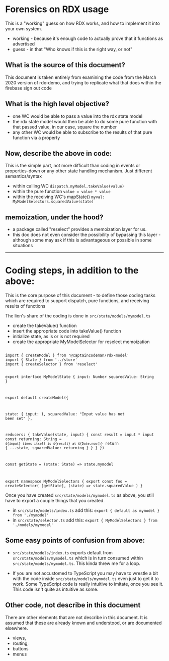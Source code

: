 # Forensics on RDX usage

This is a "working" guess on how RDX works, and how to implement it into your own system.

- working - because it's enough code to actually prove that it functions as advertised
- guess - in that "Who knows if this is the right way, or not"

## What is the source of this document?

This document is taken entirely from examining the code from the March 2020 version of rdx-demo, and trying to replicate what that does within the firebase sign out code

## What is the high level objective?

- one WC would be able to pass a value into the rdx state model
- the rdx state model would then be able to do some pure function with that passed value, in our case, square the number
- any other WC would be able to subscribe to the results of that pure function via a property

## Now, describe the above in code:

This is the simple part, not more difficult than coding in events or properties-down or any other state handling mechanism. Just different semantics/syntax

- within calling WC `dispatch.myModel.takeValue(value)`
- within the pure function `value = value * value`
- within the receiving WC's mapState() `myval: MyModelSelectors.squaredValue(state)`

## memoization, under the hood?

- a package called "reselect" provides a memoization layer for us.
- this doc does not even consider the possibility of bypassing this layer - although some may ask if this is advantageous or possible in some situations

<hr>

# Coding steps, in addition to the above:

This is the core purpose of this document - to define those coding tasks which are required to support dispatch, pure functions, and receiving results of functions

The lion's share of the coding is done in `src/state/models/mymodel.ts`

- create the takeValue() function
- insert the appropriate code into takeValue() function
- initialize state, as is or is not required
- create the appropriate MyModelSelector for reselect memoization

<code>
import { createModel } from '@captaincodeman/rdx-model'
import { State } from '../store'
import { createSelector } from 'reselect'

export interface MyModelState {
  input: Number
  squaredValue: String
}

export default createModel({

  state: <MyModelState>{
    input: 1,
    squaredValue: "Input value has not been set"
  },

  reducers: {
    takeValue(state, input) {
      const result =  input * input
      const returning: String = `${input} times itself is ${result} at ${Date.now()}`
      return { ...state, squaredValue: returning }
    }
  }
})

const getState = (state: State) => state.mymodel

export namespace MyModelSelectors {
  export const foo = createSelector(
    [getState],
    (state) => state.squaredValue
  )
}
</code>

Once you have created  `src/state/models/mymodel.ts` as above, you still have to export a couple things that you created.

- in `src/state/models/index.ts` add this: `export { default as mymodel } from './mymodel'`
- in `src/state/selector.ts` add this: `export { MyModelSelectors } from './models/mymodel'`

## Some easy points of confusion from above:

- `src/state/models/index.ts` exports default from `src/state/models/mymodel.ts` which is in turn consumed within `src/state/models/mymodel.ts`. This kinda threw me for a loop.

- If you are not accustomed to TypeScript you may have to wrestle a bit with the code inside `src/state/models/mymodel.ts` even just to get it to work. Some TypeScript code is really intuitive to imitate, once you see it. This code isn't quite as intuitive as some.

## Other code, not describe in this document

There are other elements that are not describe in this document. It is assumed that these are already known and understood, or are documented elsewhere.

- views,
- routing,
- buttons
- menus
